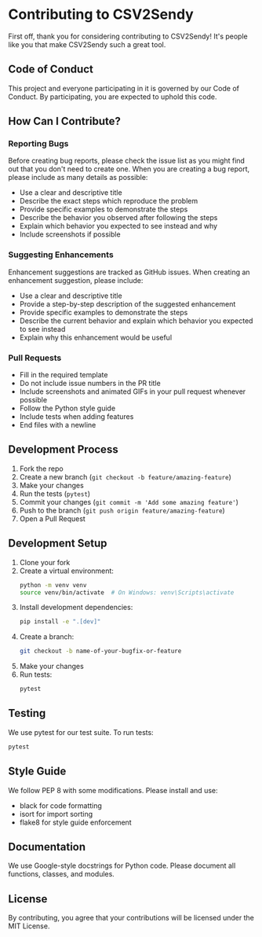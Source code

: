 # Contributing to CSV2Sendy

First off, thank you for considering contributing to CSV2Sendy! It's people like you that make CSV2Sendy such a great tool.

## Code of Conduct

This project and everyone participating in it is governed by our Code of Conduct. By participating, you are expected to uphold this code.

## How Can I Contribute?

### Reporting Bugs

Before creating bug reports, please check the issue list as you might find out that you don't need to create one. When you are creating a bug report, please include as many details as possible:

* Use a clear and descriptive title
* Describe the exact steps which reproduce the problem
* Provide specific examples to demonstrate the steps
* Describe the behavior you observed after following the steps
* Explain which behavior you expected to see instead and why
* Include screenshots if possible

### Suggesting Enhancements

Enhancement suggestions are tracked as GitHub issues. When creating an enhancement suggestion, please include:

* Use a clear and descriptive title
* Provide a step-by-step description of the suggested enhancement
* Provide specific examples to demonstrate the steps
* Describe the current behavior and explain which behavior you expected to see instead
* Explain why this enhancement would be useful

### Pull Requests

* Fill in the required template
* Do not include issue numbers in the PR title
* Include screenshots and animated GIFs in your pull request whenever possible
* Follow the Python style guide
* Include tests when adding features
* End files with a newline

## Development Process

1. Fork the repo
2. Create a new branch (`git checkout -b feature/amazing-feature`)
3. Make your changes
4. Run the tests (`pytest`)
5. Commit your changes (`git commit -m 'Add some amazing feature'`)
6. Push to the branch (`git push origin feature/amazing-feature`)
7. Open a Pull Request

## Development Setup

1. Clone your fork
2. Create a virtual environment:
   ```bash
   python -m venv venv
   source venv/bin/activate  # On Windows: venv\Scripts\activate
   ```
3. Install development dependencies:
   ```bash
   pip install -e ".[dev]"
   ```
4. Create a branch:
   ```bash
   git checkout -b name-of-your-bugfix-or-feature
   ```
5. Make your changes
6. Run tests:
   ```bash
   pytest
   ```

## Testing

We use pytest for our test suite. To run tests:

```bash
pytest
```

## Style Guide

We follow PEP 8 with some modifications. Please install and use:
- black for code formatting
- isort for import sorting
- flake8 for style guide enforcement

## Documentation

We use Google-style docstrings for Python code. Please document all functions, classes, and modules.

## License

By contributing, you agree that your contributions will be licensed under the MIT License.
